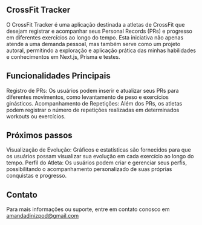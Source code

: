 ## CrossFit Tracker

O CrossFit Tracker é uma aplicação destinada a atletas de CrossFit que desejam registrar e acompanhar seus Personal Records (PRs) e progresso em diferentes exercícios ao longo do tempo. Esta iniciativa não apenas atende a uma demanda pessoal, mas também serve como um projeto autoral, permitindo a exploração e aplicação prática das minhas habilidades e conhecimentos em Next.js, Prisma e testes.

## Funcionalidades Principais

Registro de PRs: Os usuários podem inserir e atualizar seus PRs para diferentes movimentos, como levantamento de peso e exercícios ginásticos.
Acompanhamento de Repetições: Além dos PRs, os atletas podem registrar o número de repetições realizadas em determinados workouts ou exercícios.

## Próximos passos

Visualização de Evolução: Gráficos e estatísticas são fornecidos para que os usuários possam visualizar sua evolução em cada exercício ao longo do tempo.
Perfil do Atleta: Os usuários podem criar e gerenciar seus perfis, possibilitando o acompanhamento personalizado de suas próprias conquistas e progresso.

## Contato
Para mais informações ou suporte, entre em contato conosco em amandadinizpod@gmail.com